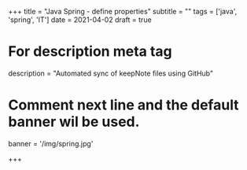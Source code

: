 +++
title = "Java Spring - define properties"
subtitle = ""
tags = ['java', 'spring', 'IT']
date = 2021-04-02
draft = true

# For description meta tag
description = "Automated sync of keepNote files using GitHub"

# Comment next line and the default banner wil be used.
banner = '/img/spring.jpg'

+++
